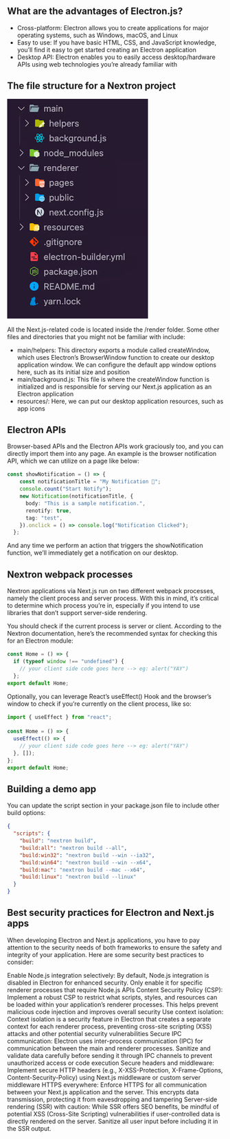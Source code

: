 ## What are the advantages of Electron.js?

- Cross-platform: Electron allows you to create applications for major operating systems, such as Windows, macOS, and Linux
- Easy to use: If you have basic HTML, CSS, and JavaScript knowledge, you’ll find it easy to get started creating an Electron application
- Desktop API: Electron enables you to easily access desktop/hardware APIs using web technologies you’re already familiar with

## The file structure for a Nextron project

![Typical file structure](files-typical.png)

All the Next.js-related code is located inside the /render folder. Some other files and directories that you might not be familiar with include:

- main/helpers: This directory exports a module called createWindow, which uses Electron’s BrowserWindow function to create our desktop application window. We can configure the default app window options here, such as its initial size and position
- main/background.js: This file is where the createWindow function is initialized and is responsible for serving our Next.js application as an Electron application
- resources/: Here, we can put our desktop application resources, such as app icons

## Electron APIs

Browser-based APIs and the Electron APIs work graciously too, and you can directly import them into any page. An example is the browser notification API, which we can utilize on a page like below:
```ts
const showNotification = () => {
    const notificationTitle = "My Notification 🔔";
    console.count("Start Notify");
    new Notification(notificationTitle, {
      body: "This is a sample notification.",
      renotify: true,
      tag: "test",
    }).onclick = () => console.log("Notification Clicked");
  };
```
And any time we perform an action that triggers the showNotification function, we’ll immediately get a notification on our desktop.

## Nextron webpack processes

Nextron applications via Next.js run on two different webpack processes, namely the client process and server process. With this in mind, it’s critical to determine which process you’re in, especially if you intend to use libraries that don’t support server-side rendering.

You should check if the current process is server or client. According to the Nextron documentation, here’s the recommended syntax for checking this for an Electron module:

```ts
const Home = () => {
  if (typeof window !== "undefined") {
    // your client side code goes here --> eg: alert("YAY")
  };
export default Home;
```

Optionally, you can leverage React’s useEffect() Hook and the browser’s window to check if you’re currently on the client process, like so:

```ts
import { useEffect } from "react";

const Home = () => {
  useEffect(() => {
    // your client side code goes here --> eg: alert("YAY")
  }, []);
};
export default Home;
```

## Building a demo app

You can update the script section in your package.json file to include other build options:

```json
{
  "scripts": {
    "build": "nextron build",
    "build:all": "nextron build --all",
    "build:win32": "nextron build --win --ia32",
    "build:win64": "nextron build --win --x64",
    "build:mac": "nextron build --mac --x64",
    "build:linux": "nextron build --linux"
  }
}
```

## Best security practices for Electron and Next.js apps
When developing Electron and Next.js applications, you have to pay attention to the security needs of both frameworks to ensure the safety and integrity of your application. Here are some security best practices to consider:

Enable Node.js integration selectively: By default, Node.js integration is disabled in Electron for enhanced security. Only enable it for specific renderer processes that require Node.js APIs
Content Security Policy (CSP): Implement a robust CSP to restrict what scripts, styles, and resources can be loaded within your application’s renderer processes. This helps prevent malicious code injection and improves overall security
Use context isolation: Context isolation is a security feature in Electron that creates a separate context for each renderer process, preventing cross-site scripting (XSS) attacks and other potential security vulnerabilities
Secure IPC communication: Electron uses inter-process communication (IPC) for communication between the main and renderer processes. Sanitize and validate data carefully before sending it through IPC channels to prevent unauthorized access or code execution
Secure headers and middleware: Implement secure HTTP headers (e.g., X-XSS-Protection, X-Frame-Options, Content-Security-Policy) using Next.js middleware or custom server middleware
HTTPS everywhere: Enforce HTTPS for all communication between your Next.js application and the server. This encrypts data transmission, protecting it from eavesdropping and tampering
Server-side rendering (SSR) with caution: While SSR offers SEO benefits, be mindful of potential XSS (Cross-Site Scripting) vulnerabilities if user-controlled data is directly rendered on the server. Sanitize all user input before including it in the SSR output.
